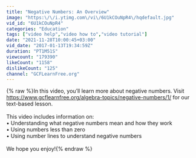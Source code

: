 ```yaml
---
title: "Negative Numbers: An Overview"
image: "https:\/\/i.ytimg.com\/vi\/6U1kCOuNpR4\/hqdefault.jpg"
vid_id: "6U1kCOuNpR4"
categories: "Education"
tags: ["video help","video how to","video tutorial"]
date: "2021-11-28T10:00:45+03:00"
vid_date: "2017-01-13T19:34:59Z"
duration: "PT1M51S"
viewcount: "179390"
likeCount: "1158"
dislikeCount: "125"
channel: "GCFLearnFree.org"
---
```

{% raw %}In this video, you’ll learn more about negative numbers. Visit <a rel="nofollow" target="blank" href="https://www.gcflearnfree.org/algebra-topics/negative-numbers/1/">https://www.gcflearnfree.org/algebra-topics/negative-numbers/1/</a> for our text-based lesson.<br /><br />This video includes information on:<br />• Understanding what negative numbers mean and how they work<br />• Using numbers less than zero<br />• Using number lines to understand negative numbers<br /><br />We hope you enjoy!{% endraw %}
